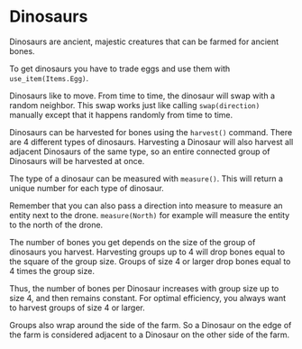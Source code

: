 # Dinosaurs
Dinosaurs are ancient, majestic creatures that can be farmed for ancient bones.

To get dinosaurs you have to trade eggs and use them with `use_item(Items.Egg)`.

Dinosaurs like to move. From time to time, the dinosaur will swap with a random neighbor.
This swap works just like calling `swap(direction)` manually except that it happens randomly from time to time.

Dinosaurs can be harvested for bones using the `harvest()` command.
There are 4 different types of dinosaurs. 
Harvesting a Dinosaur will also harvest all adjacent Dinosaurs of the same type, so an entire connected group of Dinosaurs will be harvested at once.

The type of a dinosaur can be measured with `measure()`. This will return a unique number for each type of dinosaur.

Remember that you can also pass a direction into measure to measure an entity next to the drone.
`measure(North)` for example will measure the entity to the north of the drone.

The number of bones you get depends on the size of the group of dinosaurs you harvest. Harvesting groups up to 4 will drop bones equal to the square of the group size. Groups of size 4 or larger drop bones equal to 4 times the group size.

Thus, the number of bones per Dinosaur increases with group size up to size 4, and then remains constant.
For optimal efficiency, you always want to harvest groups of size 4 or larger.

Groups also wrap around the side of the farm. So a Dinosaur on the edge of the farm is considered adjacent to a Dinosaur on the other side of the farm.